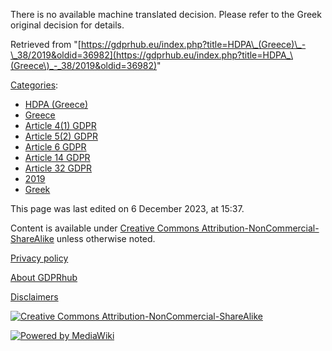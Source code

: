 There is no available machine translated decision. Please refer to the Greek original decision for details.

Retrieved from "[https://gdprhub.eu/index.php?title=HDPA\_(Greece)\_-\_38/2019&oldid=36982](https://gdprhub.eu/index.php?title=HDPA_\(Greece\)_-_38/2019&oldid=36982)"

[Categories](/index.php?title=Special:Categories "Special:Categories"):

*   [HDPA (Greece)](/index.php?title=Category:HDPA_\(Greece\) "Category:HDPA (Greece)")
*   [Greece](/index.php?title=Category:Greece "Category:Greece")
*   [Article 4(1) GDPR](/index.php?title=Category:Article_4\(1\)_GDPR "Category:Article 4(1) GDPR")
*   [Article 5(2) GDPR](/index.php?title=Category:Article_5\(2\)_GDPR "Category:Article 5(2) GDPR")
*   [Article 6 GDPR](/index.php?title=Category:Article_6_GDPR "Category:Article 6 GDPR")
*   [Article 14 GDPR](/index.php?title=Category:Article_14_GDPR "Category:Article 14 GDPR")
*   [Article 32 GDPR](/index.php?title=Category:Article_32_GDPR "Category:Article 32 GDPR")
*   [2019](/index.php?title=Category:2019 "Category:2019")
*   [Greek](/index.php?title=Category:Greek "Category:Greek")

This page was last edited on 6 December 2023, at 15:37.

Content is available under [Creative Commons Attribution-NonCommercial-ShareAlike](https://creativecommons.org/licenses/by-nc-sa/4.0/) unless otherwise noted.

[Privacy policy](/index.php?title=GDPRhub:Privacy_policy)

[About GDPRhub](/index.php?title=GDPRhub:About)

[Disclaimers](/index.php?title=GDPRhub:General_disclaimer)

[![Creative Commons Attribution-NonCommercial-ShareAlike](/resources/assets/licenses/cc-by-nc-sa.png)](https://creativecommons.org/licenses/by-nc-sa/4.0/)

[![Powered by MediaWiki](/resources/assets/poweredby_mediawiki_88x31.png)](https://www.mediawiki.org/)
